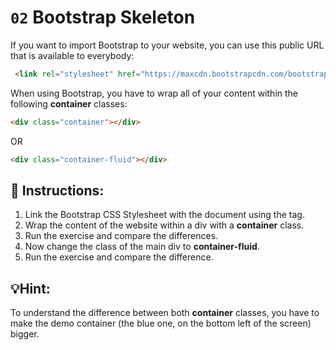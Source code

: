 # `02` Bootstrap Skeleton

If you want to import Bootstrap to your website, you can use this public URL that is available to everybody:

```html
 <link rel="stylesheet" href="https://maxcdn.bootstrapcdn.com/bootstrap/4.0.0-beta.2/css/bootstrap.min.css">

```


When using Bootstrap, you have to wrap all of your content within the following **container** classes:

```html
<div class="container"></div>
```
OR
```html
<div class="container-fluid"></div>
```


## 📝 Instructions:


1. Link the Bootstrap CSS Stylesheet with the document using the **<link>** tag.
2. Wrap the content of the website within a div with a **container** class.
3. Run the exercise and compare the differences.
4. Now change the class of the main div to **container-fluid**.
5. Run the exercise and compare the difference.


## 💡Hint:

To understand the difference between both **container** classes, you have to make the demo container (the blue one, on the bottom left of the screen) bigger.


